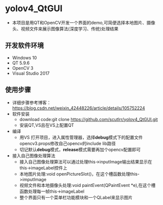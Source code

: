# yolov4_QtGUI
- 本项目是用QT和OpenCV开发一个界面的demo,可简便选择本地图片、摄像头、视频文件来展示图像算法(深度学习、传统)处理结果
## 开发软件环境
- Windows 10
- QT 5.9.6
- OpenCV 3
- Visual Studio 2017
## 使用步骤
- 详细步骤参考博客：　https://blog.csdn.net/weixin_42448226/article/details/105752224
- 软件安装
  - download code:git clone https://github.com/scutlrr/yolov4_QtGUI.git
  - 安装QT,VS且在VS上配置QT
- 编译
  - 用VS 打开项目，进入属性管理器，选择**debug**模式下的配置文件opencv3.props修改自己opencv的include lib路径
  - 切记默认**debug**模式，**release**模式需要再加个opencv配置即可
- 接入自己图像处理算法
  - 接入自己图像处理算法可以通过处理this->inputImage输出结果显示在this->imageLabel控件上
  - 本地图片处理:void openPictureSlot()，在这个槽函数处理this->imputImage
  - 视频文件和本地摄像头处理:void paintEvent(QPaintEvent *e),在这个槽函数处理每一帧this->imageLabel
  - 整个界面只有一个菜单栏功能模块和一个QLabel来显示图片
